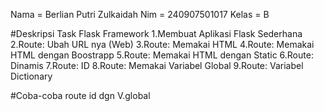 Nama = Berlian Putri Zulkaidah
Nim = 240907501017
Kelas = B

#Deskripsi Task Flask Framework
1.Membuat Aplikasi Flask Sederhana
2.Route: Ubah URL nya (Web)
3.Route: Memakai HTML
4.Route: Memakai HTML dengan Boostrapp
5.Route: Memakai HTML dengan Static
6.Route: Dinamis
7.Route: ID
8.Route: Memakai Variabel Global
9.Route: Variabel Dictionary

#Coba-coba route id dgn V.global
